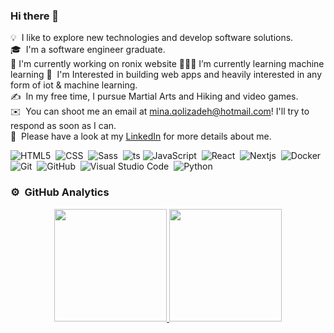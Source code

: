 ### Hi there 👋

💡 &nbsp;I like to explore new technologies and develop software solutions.\
🎓 &nbsp;I'm a software engineer graduate.\
🔭 I'm currently working on ronix website
👨🏻‍💻 I’m currently learning machine learning
🌱 &nbsp;I'm Interested in building web apps and heavily interested in any form of iot & machine learning.\
✍️ &nbsp;In my free time, I pursue Martial Arts and Hiking and video games.\
✉️ &nbsp;You can shoot me an email at mina.qolizadeh@hotmail.com! I'll try to respond as soon as I can.\
📄 &nbsp;Please have a look at my [LinkedIn](https://www.linkedin.com/in/mina-qolizadeh-94a935117/) for more details about me.

![HTML5](https://img.shields.io/badge/-HTML5-05122A?style=flat&logo=HTML5)&nbsp;
![CSS](https://img.shields.io/badge/-CSS-05122A?style=flat&logo=CSS3&logoColor=1572B6)&nbsp;
![Sass](https://img.shields.io/badge/-Sass-05122A?style=flat&logo=Sass)&nbsp;
![ts](https://badgen.net/badge/-/TypeScript?icon=typescript&label&labelColor=blue&color=555555)
![JavaScript](https://img.shields.io/badge/-JavaScript-05122A?style=flat&logo=javascript)&nbsp;
![React](https://img.shields.io/badge/-React-05122A?style=flat&logo=react)&nbsp;
![Nextjs](https://img.shields.io/badge/-Nextjs-05122A?style=flat&logo=Nestjs)&nbsp;
![Docker](https://img.shields.io/badge/-Docker-05122A?style=flat&logo=Docker)&nbsp;
![Git](https://img.shields.io/badge/-Git-05122A?style=flat&logo=git)&nbsp;
![GitHub](https://img.shields.io/badge/-GitHub-05122A?style=flat&logo=github)&nbsp;
![Visual Studio Code](https://img.shields.io/badge/-Visual%20Studio%20Code-05122A?style=flat&logo=visual-studio-code&logoColor=007ACC)&nbsp;
![Python](https://img.shields.io/badge/-Python-05122A?style=flat&logo=react)&nbsp;

### ⚙️ &nbsp;GitHub Analytics

<p align="center">
<a href="https://github.com/minayekta">
  <img height="180em" src="https://github-readme-stats-eight-theta.vercel.app/api?username=minayekta&show_icons=true&theme=algolia&include_all_commits=true&count_private=true"/>
  <img height="180em" src="https://github-readme-stats-eight-theta.vercel.app/api/top-langs/?username=minayekta&layout=compact&langs_count=8&theme=algolia]"/>
</a>
</p>
